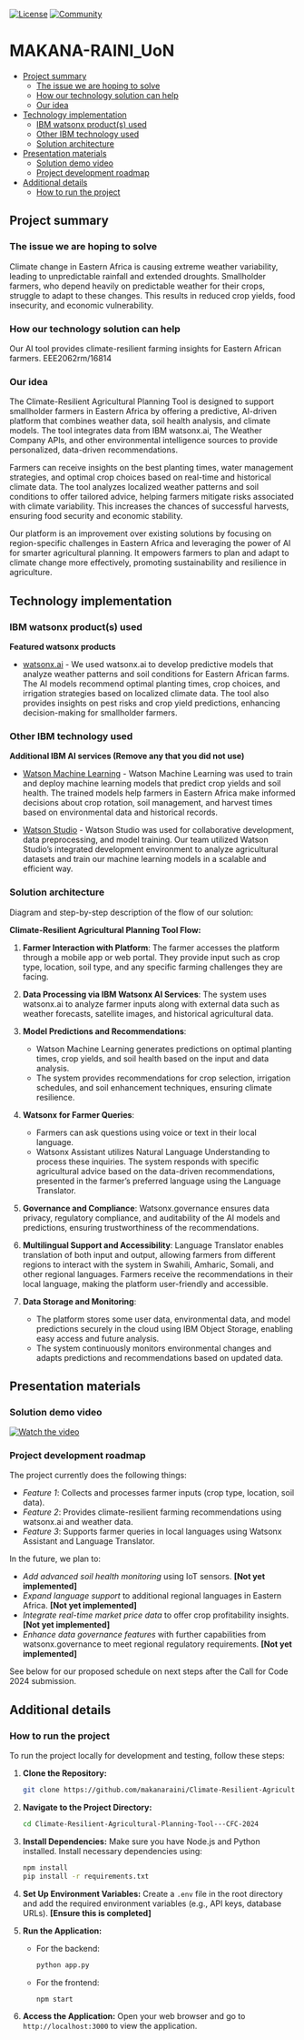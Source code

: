 [![License](https://img.shields.io/badge/License-Apache2-blue.svg)](https://www.apache.org/licenses/LICENSE-2.0) [![Community](https://img.shields.io/badge/Join-Community-blue)](https://developer.ibm.com/callforcode/solutions/projects/get-started/)

# MAKANA-RAINI_UoN

- [Project summary](#project-summary)
  - [The issue we are hoping to solve](#the-issue-we-are-hoping-to-solve)
  - [How our technology solution can help](#how-our-technology-solution-can-help)
  - [Our idea](#our-idea)
- [Technology implementation](#technology-implementation)
  - [IBM watsonx product(s) used](#ibm-ai-services-used)
  - [Other IBM technology used](#other-ibm-technology-used)
  - [Solution architecture](#solution-architecture)
- [Presentation materials](#presentation-materials)
  - [Solution demo video](#solution-demo-video)
  - [Project development roadmap](#project-development-roadmap)
- [Additional details](#additional-details)
  - [How to run the project](#how-to-run-the-project)



## Project summary

### The issue we are hoping to solve

Climate change in Eastern Africa is causing extreme weather variability, leading to unpredictable rainfall and extended droughts. Smallholder farmers, who depend heavily on predictable weather for their crops, struggle to adapt to these changes. This results in reduced crop yields, food insecurity, and economic vulnerability.

### How our technology solution can help

Our AI tool provides climate-resilient farming insights for Eastern African farmers. EEE2062rm/16814

### Our idea

The Climate-Resilient Agricultural Planning Tool is designed to support smallholder farmers in Eastern Africa by offering a predictive, AI-driven platform that combines weather data, soil health analysis, and climate models. The tool integrates data from IBM watsonx.ai, The Weather Company APIs, and other environmental intelligence sources to provide personalized, data-driven recommendations.

Farmers can receive insights on the best planting times, water management strategies, and optimal crop choices based on real-time and historical climate data. The tool analyzes localized weather patterns and soil conditions to offer tailored advice, helping farmers mitigate risks associated with climate variability. This increases the chances of successful harvests, ensuring food security and economic stability.

Our platform is an improvement over existing solutions by focusing on region-specific challenges in Eastern Africa and leveraging the power of AI for smarter agricultural planning. It empowers farmers to plan and adapt to climate change more effectively, promoting sustainability and resilience in agriculture.

## Technology implementation

### IBM watsonx product(s) used

**Featured watsonx products**

- [watsonx.ai](https://www.ibm.com/products/watsonx-ai) - We used watsonx.ai to develop predictive models that analyze weather patterns and soil conditions for Eastern African farms. The AI models recommend optimal planting times, crop choices, and irrigation strategies based on localized climate data. The tool also provides insights on pest risks and crop yield predictions, enhancing decision-making for smallholder farmers.


### Other IBM technology used

**Additional IBM AI services (Remove any that you did not use)**

- [Watson Machine Learning](https://cloud.ibm.com/catalog/services/watson-machine-learning) - Watson Machine Learning was used to train and deploy machine learning models that predict crop yields and soil health. The trained models help farmers in Eastern Africa make informed decisions about crop rotation, soil management, and harvest times based on environmental data and historical records.

- [Watson Studio](https://cloud.ibm.com/catalog/services/watson-studio) - Watson Studio was used for collaborative development, data preprocessing, and model training. Our team utilized Watson Studio’s integrated development environment to analyze agricultural datasets and train our machine learning models in a scalable and efficient way.


### Solution architecture

Diagram and step-by-step description of the flow of our solution:

**Climate-Resilient Agricultural Planning Tool Flow:**
1. **Farmer Interaction with Platform**: The farmer accesses the platform through a mobile app or web portal. They provide input such as crop type, location, soil type, and any specific farming challenges they are facing.

2. **Data Processing via IBM Watsonx AI Services**: The system uses watsonx.ai to analyze farmer inputs along with external data such as weather forecasts, satellite images, and historical agricultural data.

3. **Model Predictions and Recommendations**:
   - Watson Machine Learning generates predictions on optimal planting times, crop yields, and soil health based on the input and data analysis.
   - The system provides recommendations for crop selection, irrigation schedules, and soil enhancement techniques, ensuring climate resilience.

4. **Watsonx for Farmer Queries**:
   - Farmers can ask questions using voice or text in their local language.
   - Watsonx Assistant utilizes Natural Language Understanding to process these inquiries. The system responds with specific agricultural advice based on the data-driven recommendations, presented in the farmer’s preferred language using the Language Translator.

5. **Governance and Compliance**: Watsonx.governance ensures data privacy, regulatory compliance, and auditability of the AI models and predictions, ensuring trustworthiness of the recommendations.

6. **Multilingual Support and Accessibility**: Language Translator enables translation of both input and output, allowing farmers from different regions to interact with the system in Swahili, Amharic, Somali, and other regional languages. Farmers receive the recommendations in their local language, making the platform user-friendly and accessible.

7. **Data Storage and Monitoring**:
   - The platform stores some user data, environmental data, and model predictions securely in the cloud using IBM Object Storage, enabling easy access and future analysis.
   - The system continuously monitors environmental changes and adapts predictions and recommendations based on updated data.

## Presentation materials

### Solution demo video

[![Watch the video](https://raw.githubusercontent.com/Liquid-Prep/Liquid-Prep/main/images/readme/IBM-interview-video-image.png)](https://youtu.be/vOgCOoy_Bx0)

### Project development roadmap

The project currently does the following things:

- *Feature 1*: Collects and processes farmer inputs (crop type, location, soil data).
- *Feature 2*: Provides climate-resilient farming recommendations using watsonx.ai and weather data.
- *Feature 3*: Supports farmer queries in local languages using Watsonx Assistant and Language Translator.

In the future, we plan to:

- *Add advanced soil health monitoring* using IoT sensors. **[Not yet implemented]**
- *Expand language support* to additional regional languages in Eastern Africa. **[Not yet implemented]**
- *Integrate real-time market price data* to offer crop profitability insights. **[Not yet implemented]**
- *Enhance data governance features* with further capabilities from watsonx.governance to meet regional regulatory requirements. **[Not yet implemented]**

See below for our proposed schedule on next steps after the Call for Code 2024 submission.

## Additional details

### How to run the project

To run the project locally for development and testing, follow these steps:

1. **Clone the Repository:**
   ```bash
   git clone https://github.com/makanaraini/Climate-Resilient-Agricultural-Planning-Tool---CFC-2024.git
   ```

2. **Navigate to the Project Directory:**
   ```bash
   cd Climate-Resilient-Agricultural-Planning-Tool---CFC-2024
   ```

3. **Install Dependencies:**
   Make sure you have Node.js and Python installed. Install necessary dependencies using:
   ```bash
   npm install
   pip install -r requirements.txt
   ```

4. **Set Up Environment Variables:**
   Create a `.env` file in the root directory and add the required environment variables (e.g., API keys, database URLs). **[Ensure this is completed]**

5. **Run the Application:**
   - For the backend:
     ```bash
     python app.py
     ```
   - For the frontend:
     ```bash
     npm start
     ```

6. **Access the Application:**
   Open your web browser and go to `http://localhost:3000` to view the application.

